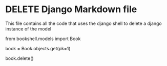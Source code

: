 # DELETE Django Markdown file

This file contains all the code that uses the django shell to delete a django instance of the model

from bookshell.models import Book

book = Book.objects.get(pk=1)

book.delete()

